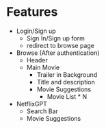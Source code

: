 # Features
- Login/Sign up
  - Sign In/Sign up form
  - redirect to browse page
- Browse (After authentication)
  - Header
  - Main Movie
    - Trailer in Background
    - Title and description
    - Movie Suggestions
      - Movie List * N
- NetflixGPT
  - Search Bar
  - Movie Suggestions